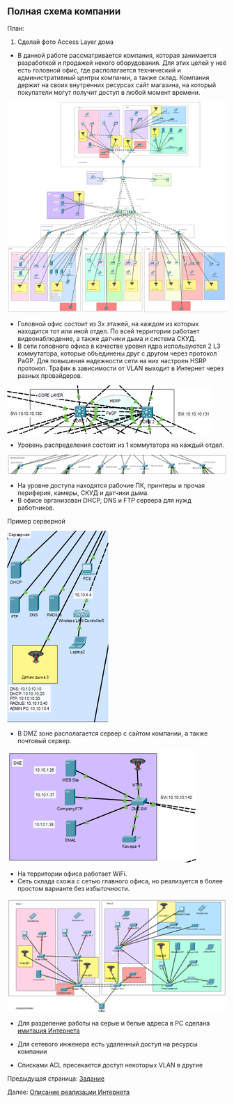 ## Полная схема компании

План:
1. Сделай фото Access Layer дома

- В данной работе рассматривается компания, которая занимается разработкой и продажей некого оборудования. Для этих целей у неё есть головной офис, где располагается технический и административный центры компании, а также склад. Компания держит на своих внутренних ресурсах сайт магазина, на который покупатели могут получит доступ в любой момент времени.

![Alt text](../images/1.1-Topology.png)


- Головной офис состоит из 3х этажей, на каждом из которых находится тот или иной отдел. По всей территории работает видеонаблюдение, а также датчики дыма и система СКУД.
- В сети головного офиса в качестве уровня ядра используются 2 L3 коммутатора, которые объединены друг с другом через протокол PaGP. Для повышения надежности сети на них настроен HSRP протокол. Трафик в зависимости от VLAN выходит в Интернет через разных провайдеров.

![Alt text](../images/1.3-Core-Layer.png)

- Уровень распределения состоит из 1 коммутатора на каждый отдел.

![Alt text](../images/1.4-Distribution-Layer.png)

- На уровне доступа находятся рабочие ПК, принтеры и прочая периферия, камеры, СКУД и датчики дыма.
- В офисе организован DHCP, DNS и FTP сервера для нужд работников.

Пример серверной

![Alt text](../images/1.9-server-room.png)

- В DMZ зоне располагается сервер с сайтом компании, а также почтовый сервер.

![Alt text](../images/1.5-DMZ.png)

- На территории офиса работает WiFi.
- Сеть склада схожа с сетью главного офиса, но реализуется в более простом варианте без избыточности.

![Alt text](../images/1.7.-Склад-компании.png)

- Для разделение работы на серые и белые адреса в PC сделана [имитация Интернета](../docs/Описание%20Интернета)

- Для сетевого инженера есть удаленный доступ на ресурсы компании
- Списками ACL пресекается доступ некоторых VLAN в другие


Предыдущая страница: [Задание](../README)

Далее: [Описание реализации Интернета](./Описание%20Интернета)
